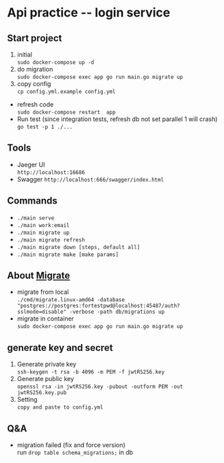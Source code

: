 # Api practice -- login service
## Start project
1. initial  
`sudo docker-compose up -d`
2. do migration  
`sudo docker-compose exec app go run main.go migrate up`
3. copy config  
`cp config.yml.example config.yml`

* refresh code   
`sudo docker-compose restart  app`
* Run test (since integration tests, refresh db not set parallel 1 will crash)  
`go test -p 1 ./...`

## Tools
* Jaeger UI  
`http://localhost:16686`
* Swagger 
`http://localhost:666/swagger/index.html`

## Commands
* `./main serve`
* `./main work:email`
* `./main migrate up`
* `./main migrate refresh`
* `./main migrate down [steps, default all]`
* `./main migrate make [make params]`

## About [Migrate](https://github.com/golang-migrate/migrate/tree/master/cmd/migrate)
* migrate from local   
`./cmd/migrate.linux-amd64 -database "postgres://postgres:fortestpwd@localhost:45487/auth?sslmode=disable" -verbose -path db/migrations up`
* migrate in container  
`sudo docker-compose exec app go run main.go migrate up`

## generate key and secret 
1. Generate private key  
`ssh-keygen -t rsa -b 4096 -m PEM -f jwtRS256.key`  
2. Generate public key  
`openssl rsa -in jwtRS256.key -pubout -outform PEM -out jwtRS256.key.pub`  
3. Setting  
`copy and paste to config.yml`

## Q&A

* migration failed (fix and force version)  
run  `drop table schema_migrations;` in db
